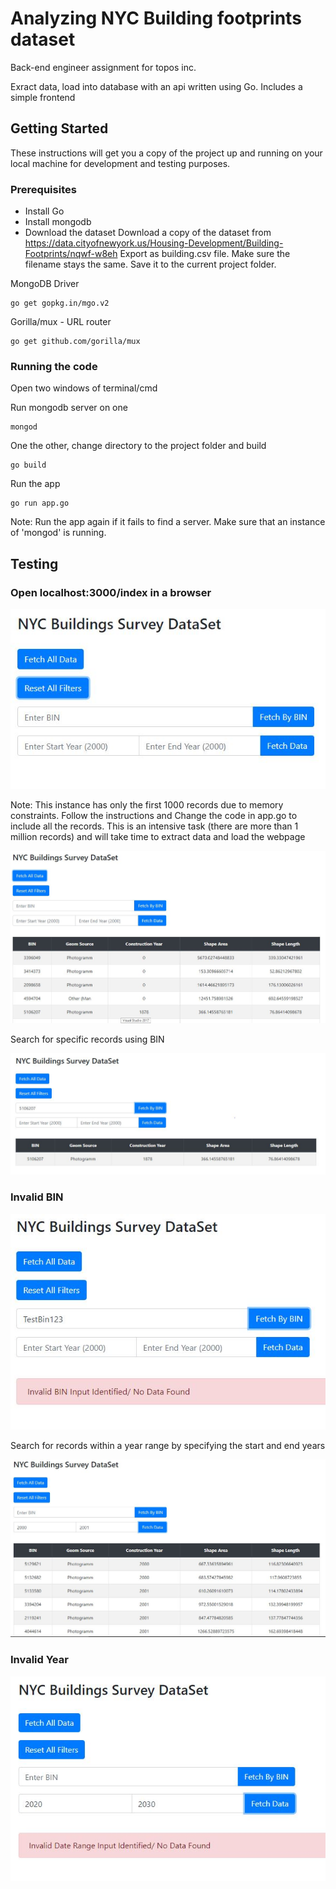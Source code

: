 # Analyzing NYC Building footprints dataset

Back-end engineer assignment for topos inc.

Exract data, load into database with an api written using Go. Includes a simple frontend

## Getting Started

These instructions will get you a copy of the project up and running on your local machine for development and testing purposes.

### Prerequisites

- Install Go
- Install mongodb
- Download the dataset
  Download a copy of the dataset from https://data.cityofnewyork.us/Housing-Development/Building-Footprints/nqwf-w8eh
  Export as building.csv file. Make sure the filename stays the same. Save it to the current project folder.

MongoDB Driver

```
go get gopkg.in/mgo.v2
```

Gorilla/mux - URL router

```
go get github.com/gorilla/mux
```

### Running the code

Open two windows of terminal/cmd

Run mongodb server on one

```
mongod
```

One the other, change directory to the project folder and build

```
go build
```

Run the app

```
go run app.go
```

Note: Run the app again if it fails to find a server. Make sure that an instance of 'mongod' is running.

## Testing

### Open localhost:3000/index in a browser

![](images/index.JPG)

Note: This instance has only the first 1000 records due to memory constraints. Follow the instructions and Change the code in app.go to include all the records. This is an intensive task (there are more than 1 million records) and will take time to extract data and load the webpage

![](images/fetchAll.JPG)

Search for specific records using BIN

![](images/fetchbyBin.JPG)

### Invalid BIN

![](images/invalidBin.JPG)

Search for records within a year range by specifying the start and end years

![](images/fetchbyYear.JPG)

### Invalid Year

![](images/invalidYear.JPG)

